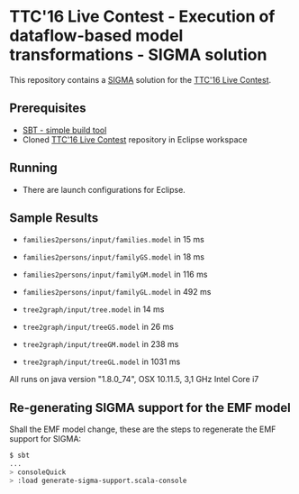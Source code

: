 # TTC'16 Live Contest - Execution of dataflow-based model transformations - SIGMA solution

This repository contains a [SIGMA](http://fikovnik.github.io/Sigma) solution for the [TTC'16 Live Contest](https://github.com/bluezio/ttc2016-live).

## Prerequisites

- [SBT - simple build tool](http://www.scala-sbt.org/download.html)
- Cloned [TTC'16 Live Contest](https://github.com/bluezio/ttc2016-live) repository in Eclipse workspace

## Running

- There are launch configurations for Eclipse. 

## Sample Results

- `families2persons/input/families.model` in 15 ms 
- `families2persons/input/familyGS.model` in 18 ms 
- `families2persons/input/familyGM.model` in 116 ms 
- `families2persons/input/familyGL.model` in 492 ms 

- `tree2graph/input/tree.model` in 14 ms 
- `tree2graph/input/treeGS.model` in 26 ms 
- `tree2graph/input/treeGM.model` in 238 ms 
- `tree2graph/input/treeGL.model` in 1031 ms 

All runs on java version "1.8.0_74", OSX 10.11.5, 3,1 GHz Intel Core i7

## Re-generating SIGMA support for the EMF model

Shall the EMF model change, these are the steps to regenerate the EMF support for SIGMA:

```sh
$ sbt
...
> consoleQuick
> :load generate-sigma-support.scala-console
```